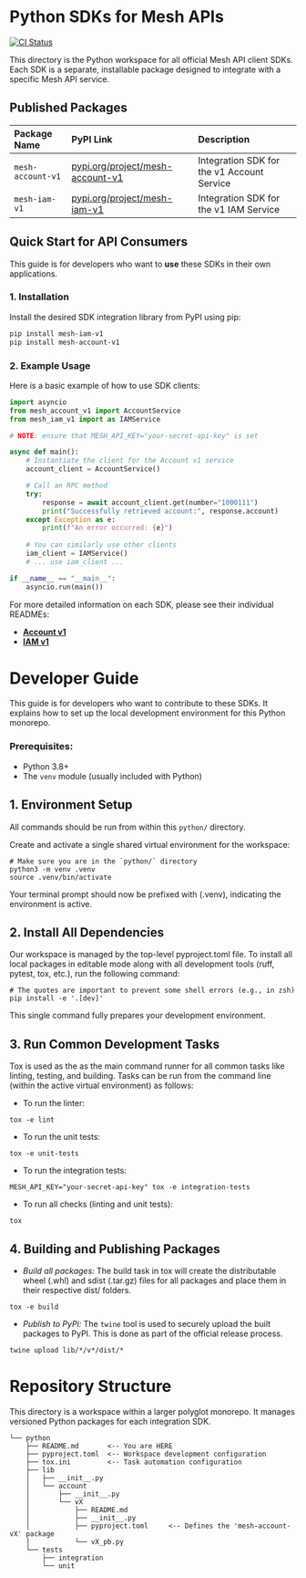 # Python SDKs for Mesh APIs

[![CI Status](https://img.shields.io/badge/ci-passing-brightgreen.svg)](https://github.com/meshtrade/api)

This directory is the Python workspace for all official Mesh API client SDKs. Each SDK is a separate, installable package designed to integrate with a specific Mesh API service.

## Published Packages

| Package Name | PyPI Link | Description |
| :--- | :--- | :--- |
| `mesh-account-v1` | [pypi.org/project/mesh-account-v1](https://pypi.org/project/mesh-account-v1/) | Integration SDK for the v1 Account Service |
| `mesh-iam-v1` | [pypi.org/project/mesh-iam-v1](https://pypi.org/project/mesh-iam-v1/) | Integration SDK for the v1 IAM Service |

## Quick Start for API Consumers

This guide is for developers who want to **use** these SDKs in their own applications.

### 1. Installation

Install the desired SDK integration library from PyPI using pip:

```bash
pip install mesh-iam-v1
pip install mesh-account-v1
```

### 2. Example Usage
Here is a basic example of how to use SDK clients:
```python
import asyncio
from mesh_account_v1 import AccountService
from mesh_iam_v1 import as IAMService

# NOTE: ensure that MESH_API_KEY="your-secret-api-key" is set

async def main():
    # Instantiate the client for the Account v1 service
    account_client = AccountService()

    # Call an RPC method
    try:
        response = await account_client.get(number="1000111")
        print("Successfully retrieved account:", response.account)
    except Exception as e:
        print(f"An error occurred: {e}")
    
    # You can similarly use other clients
    iam_client = IAMService()
    # ... use iam_client ...

if __name__ == "__main__":
    asyncio.run(main())
```

For more detailed information on each SDK, please see their individual READMEs:
* **[Account v1](python/lib/account/v1/README.md)**
* **[IAM v1](python/lib/iam/v1/README.md)**

# Developer Guide
This guide is for developers who want to contribute to these SDKs. It explains how to set up the local development environment for this Python monorepo.

### Prerequisites:
- Python 3.8+
- The `venv` module (usually included with Python)

## 1. Environment Setup
All commands should be run from within this `python/` directory.

Create and activate a single shared virtual environment for the workspace:
```
# Make sure you are in the `python/` directory
python3 -m venv .venv
source .venv/bin/activate
```
Your terminal prompt should now be prefixed with (.venv), indicating the environment is active.

## 2. Install All Dependencies
Our workspace is managed by the top-level pyproject.toml file. To install all local packages in editable mode along with all development tools (ruff, pytest, tox, etc.), run the following command:
```
# The quotes are important to prevent some shell errors (e.g., in zsh)
pip install -e '.[dev]'
```
This single command fully prepares your development environment.

## 3. Run Common Development Tasks
Tox is used as the as the main command runner for all common tasks like linting, testing, and building.
Tasks can be run from the command line (within the active virtual environment) as follows:


- To run the linter:
```
tox -e lint
```
- To run the unit tests:
```
tox -e unit-tests
```
- To run the integration tests:
```
MESH_API_KEY="your-secret-api-key" tox -e integration-tests
```
- To run all checks (linting and unit tests):
```
tox
```

## 4. Building and Publishing Packages
- *Build all packages:* The build task in tox will create the distributable wheel (.whl) and sdist (.tar.gz) files for all packages and place them in their respective dist/ folders.
```
tox -e build
```

- *Publish to PyPi:* The `twine` tool is used to securely upload the built packages to PyPI. This is done as part of the official release process.
```
twine upload lib/*/v*/dist/*
```

# Repository Structure
This directory is a workspace within a larger polyglot monorepo. It manages versioned Python packages for each integration SDK.

```
└── python
    ├── README.md       <-- You are HERE
    ├── pyproject.toml  <-- Workspace development configuration
    ├── tox.ini         <-- Task automation configuration
    ├── lib
    │   ├── __init__.py
    │   └── account
    │       ├── __init__.py
    │       └── vX
    │           ├── README.md
    │           ├── __init__.py
    │           ├── pyproject.toml     <-- Defines the 'mesh-account-vX' package
    │           └── vX_pb.py
    └── tests
        ├── integration
        └── unit
```